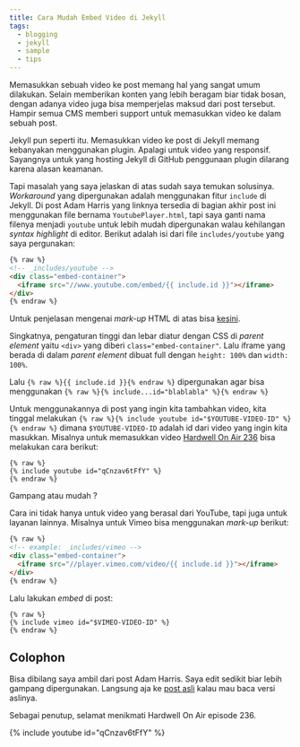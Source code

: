 ```yaml
---
title: Cara Mudah Embed Video di Jekyll
tags:
  - blogging
  - jekyll
  - sample
  - tips
---
```


Memasukkan sebuah video ke post memang hal yang sangat umum dilakukan. Selain memberikan konten yang lebih beragam biar tidak bosan, dengan adanya video juga bisa memperjelas maksud dari post tersebut. Hampir semua CMS memberi support untuk memasukkan video ke dalam sebuah post.

Jekyll pun seperti itu. Memasukkan video ke post di Jekyll memang kebanyakan menggunakan plugin. Apalagi untuk video yang responsif. Sayangnya untuk yang hosting Jekyll di GitHub penggunaan plugin dilarang karena alasan keamanan.

Tapi masalah yang saya jelaskan di atas sudah saya temukan solusinya. *Workaround* yang dipergunakan adalah menggunakan fitur `include` di Jekyll. Di post Adam Harris yang linknya tersedia di bagian akhir post ini menggunakan file bernama `YoutubePlayer.html`, tapi saya ganti nama filenya menjadi `youtube` untuk lebih mudah dipergunakan walau kehilangan *syntax highlight* di editor. Berikut adalah isi dari file `includes/youtube` yang saya pergunakan:

```html
{% raw %}
<!-- _includes/youtube -->
<div class="embed-container">
  <iframe src="//www.youtube.com/embed/{{ include.id }}"></iframe>
</div>
{% endraw %}
```

Untuk penjelasan mengenai *mark-up* HTML di atas bisa [kesini](https://css-tricks.com/NetMag/FluidWidthVideo/Article-FluidWidthVideo.php).

Singkatnya, pengaturan tinggi dan lebar diatur dengan CSS di *parent element* yaitu `<div>` yang diberi `class="embed-container"`. Lalu iframe yang berada di dalam *parent element* dibuat full dengan `height: 100%` dan `width: 100%`.

Lalu `{% raw %}{{ include.id }}{% endraw %}` dipergunakan agar bisa menggunakan `{% raw %}{% include...id="blablabla" %}{% endraw %}`

Untuk menggunakannya di post yang ingin kita tambahkan video, kita tinggal melakukan `{% raw %}{% include youtube id="$YOUTUBE-VIDEO-ID" %}{% endraw %}` dimana `$YOUTUBE-VIDEO-ID` adalah id dari video yang ingin kita masukkan. Misalnya untuk memasukkan video [Hardwell On Air 236](https://www.youtube.com/watch?v=qCnzav6tFfY) bisa melakukan cara berikut:

```
{% raw %}
{% include youtube id="qCnzav6tFfY" %}
{% endraw %}
```

Gampang atau mudah ?

Cara ini tidak hanya untuk video yang berasal dari YouTube, tapi juga untuk layanan lainnya. Misalnya untuk Vimeo bisa menggunakan *mark-up* berikut:

```html
{% raw %}
<!-- example: _includes/vimeo -->
<div class="embed-container">
  <iframe src="//player.vimeo.com/video/{{ include.id }}"></iframe>
</div>
{% endraw %}
```

Lalu lakukan *embed* di post:

```
{% raw %}
{% include vimeo id="$VIMEO-VIDEO-ID" %}
{% endraw %}
```

## Colophon

Bisa dibilang saya ambil dari post Adam Harris. Saya edit sedikit biar lebih gampang dipergunakan. Langsung aja ke [post asli](http://www.adamwadeharris.com/how-to-easily-embed-youtube-videos-in-jekyll-sites-without-a-plugin/) kalau mau baca versi aslinya.

Sebagai penutup, selamat menikmati Hardwell On Air episode 236.

{% include youtube id="qCnzav6tFfY" %}
